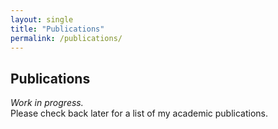```yaml
---
layout: single
title: "Publications"
permalink: /publications/
---
```


## Publications

_Work in progress._  
Please check back later for a list of my academic publications.